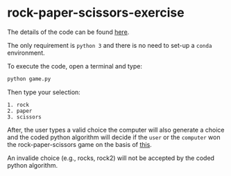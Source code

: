 # rock-paper-scissors-exercise The details of the code can be found [here](https://github.com/lcqsigi/rock-paper-scissors-exercise/blob/main/game.py).The only requirement is `python 3` and there is no need to set-up a `conda`environment.To execute the code, open a terminal and type:```shpython game.py```Then type your selection:    1. rock    2. paper    3. scissorsAfter, the user types a valid choice the computer will also generate a choice and thecoded python algorithm will decide if the `user` or the `computer` won the rock-paper-scissors game on the basis of [this](https://en.wikipedia.org/wiki/Rock_paper_scissors).An invalide choice (e.g., rocks, rock2) will not be accepted by thecoded python algorithm.